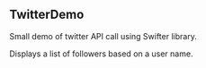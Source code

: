 ## TwitterDemo 

Small demo of twitter API call using Swifter library. 

Displays a list of followers based on a user name. 
